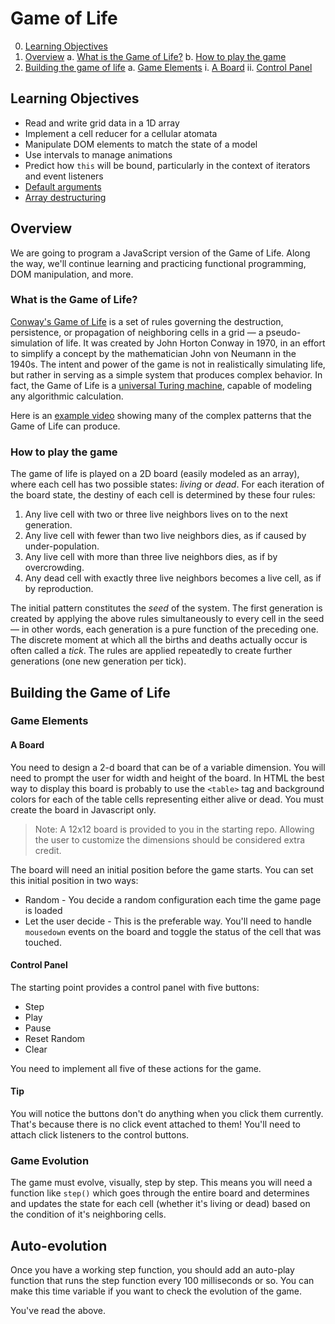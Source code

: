 # Game of Life

   0. [Learning Objectives](#learning-objectives)
   1. [Overview](#overview)
     a. [What is the Game of Life?](#what-is-the-game-of-life)
     b. [How to play the game](#how-to-play-the-game)
   2. [Building the game of life](#building-the-game-of-life)
     a. [Game Elements](#game-elements)
       i. [A Board](#a-board)
       ii. [Control Panel](#control-panel)
  
## Learning Objectives
   * Read and write grid data in a 1D array
   * Implement a cell reducer for a cellular atomata
   * Manipulate DOM elements to match the state of a model
   * Use intervals to manage animations
   * Predict how `this` will be bound, particularly in the context of iterators and event listeners
   * [Default arguments](https://developer.mozilla.org/en-US/docs/Web/JavaScript/Reference/Functions/Default_parameters)
   * [Array destructuring](https://developer.mozilla.org/en-US/docs/Web/JavaScript/Reference/Operators/Destructuring_assignment)

## Overview
We are going to program a JavaScript version of the Game of Life. Along the way, we'll continue learning and practicing functional programming, DOM manipulation, and more.

### What is the Game of Life?
[Conway's Game of Life](http://en.wikipedia.org/wiki/Conway's_Game_of_Life) is a set of rules governing the destruction, persistence, or propagation of neighboring cells in a grid — a pseudo-simulation of life. It was created by John Horton Conway in 1970, in an effort to simplify a concept by the mathematician John von Neumann in the 1940s. The intent and power of the game is not in realistically simulating life, but rather in serving as a simple system that produces complex behavior. In fact, the Game of Life is a [universal Turing machine](http://en.wikipedia.org/wiki/Turing_machine), capable of modeling any algorithmic calculation.

Here is an [example video](http://www.youtube.com/watch?v=C2vgICfQawE) showing many of the complex patterns that the Game of Life can produce.

### How to play the game
The game of life is played on a 2D board (easily modeled as an array), where each cell has two possible states: *living* or *dead*. For each iteration of the board state, the destiny of each cell is determined by these four rules:

  1. Any live cell with two or three live neighbors lives on to the next generation.
  2. Any live cell with fewer than two live neighbors dies, as if caused by under-population.
  3. Any live cell with more than three live neighbors dies, as if by overcrowding.
  4. Any dead cell with exactly three live neighbors becomes a live cell, as if by reproduction.

The initial pattern constitutes the *seed* of the system. The first generation is created by applying the above rules simultaneously to every cell in the seed — in other words, each generation is a pure function of the preceding one. The discrete moment at which all the births and deaths actually occur is often called a *tick*. The rules are applied repeatedly to create further generations (one new generation per tick).

## Building the Game of Life

### Game Elements

#### A Board
You need to design a 2-d board that can be of a variable dimension. You will need to prompt the user for width and height of the board. In HTML the best way to display this board is probably to use the `<table>` tag and background colors for each of the table cells representing either alive or dead. You must create the board in Javascript only.

> Note: A 12x12 board is provided to you in the starting repo. Allowing the user to customize the dimensions should be considered extra credit.

The board will need an initial position before the game starts. You can set this initial position in two ways:

  * Random - You decide a random configuration each time the game page is loaded
  * Let the user decide - This is the preferable way. You'll need to handle `mousedown` events on the
    board and toggle the status of the cell that was touched.
  
#### Control Panel
The starting point provides a control panel with five buttons:

  * Step
  * Play
  * Pause
  * Reset Random
  * Clear

You need to implement all five of these actions for the game.

#### Tip
You will notice the buttons don't do anything when you click them currently. That's because there is no click event attached to them! You'll need to attach click listeners to the control buttons.


### Game Evolution

The game must evolve, visually, step by step. This means you will need a function like `step()` which goes through the entire board and determines and updates the state for each cell (whether it's living or dead) based on the condition of it's neighboring cells.

## Auto-evolution

Once you have a working step function, you should add an auto-play function that runs the step function every 100 milliseconds or so. You can make this time variable if you want to check the evolution of the game.

<guide>
You've read the above.
</guide>
